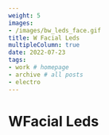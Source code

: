 ```yaml
---
weight: 5
images:
- /images/bw_leds_face.gif
title: W Facial Leds
multipleColumn: true
date: 2022-07-23
tags:
- work # homepage
- archive # all posts
- electro
---
```


# WFacial Leds